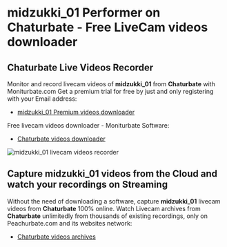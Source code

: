 # midzukki_01 Performer on Chaturbate - Free LiveCam videos downloader

## Chaturbate Live Videos Recorder

Monitor and record livecam videos of **midzukki_01** from **Chaturbate** with Moniturbate.com
Get a premium trial for free by just and only registering with your Email address:
* [midzukki_01 Premium videos downloader](https://moniturbate.com/request-demo-licence-key.html)

Free livecam videos downloader - Moniturbate Software:
* [Chaturbate videos downloader](https://moniturbate.com/moniturbate-download-software.html)

![midzukki_01 livecam videos recorder](https://peachurnet.com/templates/moniturbate-software.png)


## Capture midzukki_01 videos from the Cloud and watch your recordings on Streaming

Without the need of downloading a software, capture **midzukki_01** livecam videos from **Chaturbate** 100% online.
Watch Livecam archives from **Chaturbate** unlimitedly from thousands of existing recordings, only on Peachurbate.com and its websites network:
* [Chaturbate videos archives](https://peachurnet.com/)